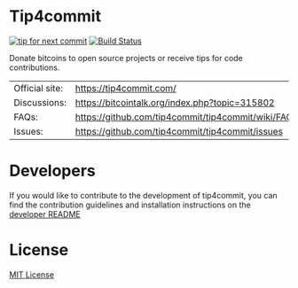 Tip4commit
==========

[![tip for next commit](https://tip4commit.com/projects/307.svg)](https://tip4commit.com/projects/307)
[![Build Status](https://travis-ci.org/tip4commit/tip4commit.svg?branch=master)](https://travis-ci.org/tip4commit/tip4commit)

Donate bitcoins to open source projects or receive tips for code contributions.

|                |                                                   |
| -------------- | ------------------------------------------------- |
| Official site: | https://tip4commit.com/                           |
| Discussions:   | https://bitcointalk.org/index.php?topic=315802    |
| FAQs:          | https://github.com/tip4commit/tip4commit/wiki/FAQ |
| Issues:        | https://github.com/tip4commit/tip4commit/issues   |


Developers
==========

If you would like to contribute to the development of tip4commit, you can find the contribution guidelines and installation instructions on the [developer README](https://github.com/tip4commit/tip4commit/wiki/README---Developers)


License
=======

[MIT License](https://github.com/tip4commit/tip4commit/blob/master/LICENSE)
